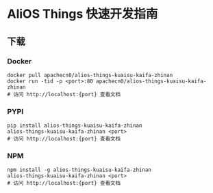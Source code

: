 # AliOS Things 快速开发指南

## 下载

### Docker

```
docker pull apachecn0/alios-things-kuaisu-kaifa-zhinan
docker run -tid -p <port>:80 apachecn0/alios-things-kuaisu-kaifa-zhinan
# 访问 http://localhost:{port} 查看文档
```

### PYPI

```
pip install alios-things-kuaisu-kaifa-zhinan
alios-things-kuaisu-kaifa-zhinan <port>
# 访问 http://localhost:{port} 查看文档
```

### NPM

```
npm install -g alios-things-kuaisu-kaifa-zhinan
alios-things-kuaisu-kaifa-zhinan <port>
# 访问 http://localhost:{port} 查看文档
```
